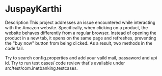 # JuspayKarthi

Description
This project addresses an issue encountered while interacting with the Amazon website. Specifically, when clicking on a product, the website behaves differently from a regular browser. Instead of opening the product in a new tab, it opens on the same page and refreshes, preventing the "buy now" button from being clicked. As a result, two methods in the code fail.

Try to search config.properties and add your vaild mail, passaword and upi id. 
Try to run test cases/ code review that's available under src/test/com.inetbanking.testcases. 
